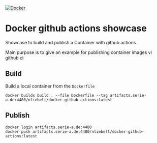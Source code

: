 [![Docker](https://github.com/nliebelt/docker-github-actions/actions/workflows/docker-publish.yml/badge.svg)](https://github.com/nliebelt/docker-github-actions/actions/workflows/docker-publish.yml)

# Docker github actions showcase

Showcase to build and publish a Container with github actions

Main purpose is to give an example for publishing container images vi github ci

## Build

Build a local container from the `Dockerfile`

```shell
docker buildx build . --file Dockerfile --tag artifacts.serie-a.de:4480/nliebelt/docker-github-actions:latest
```

## Publish

```shell
docker login artifacts.serie-a.de:4480
docker push artifacts.serie-a.de:4480/nliebelt/docker-github-actions:latest
```
